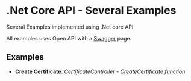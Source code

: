 # .Net Core API - Several Examples

Several Examples implemented using .Net core API

All examples uses Open API with a [Swagger](http://rogeriodossantos.github.io/Wiki/stage/swashbuckle.html) page.

## Examples

- **Create Certificate**: *CertificateController - CreateCertificate function*

